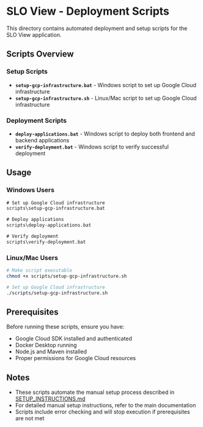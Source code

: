 # SLO View - Deployment Scripts

This directory contains automated deployment and setup scripts for the SLO View application.

## Scripts Overview

### Setup Scripts
- **`setup-gcp-infrastructure.bat`** - Windows script to set up Google Cloud infrastructure
- **`setup-gcp-infrastructure.sh`** - Linux/Mac script to set up Google Cloud infrastructure

### Deployment Scripts
- **`deploy-applications.bat`** - Windows script to deploy both frontend and backend applications
- **`verify-deployment.bat`** - Windows script to verify successful deployment

## Usage

### Windows Users
```cmd
# Set up Google Cloud infrastructure
scripts\setup-gcp-infrastructure.bat

# Deploy applications
scripts\deploy-applications.bat

# Verify deployment
scripts\verify-deployment.bat
```

### Linux/Mac Users
```bash
# Make script executable
chmod +x scripts/setup-gcp-infrastructure.sh

# Set up Google Cloud infrastructure
./scripts/setup-gcp-infrastructure.sh
```

## Prerequisites

Before running these scripts, ensure you have:
- Google Cloud SDK installed and authenticated
- Docker Desktop running
- Node.js and Maven installed
- Proper permissions for Google Cloud resources

## Notes

- These scripts automate the manual setup process described in [SETUP_INSTRUCTIONS.md](../SETUP_INSTRUCTIONS.md)
- For detailed manual setup instructions, refer to the main documentation
- Scripts include error checking and will stop execution if prerequisites are not met
